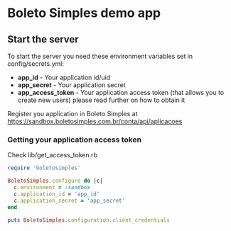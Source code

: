 # Boleto Simples demo app

## Start the server

To start the server you need these environment variables set in config/secrets.yml:

* **app_id** - Your application id/uid 
* **app_secret** - Your application secret
* **app_access_token** - Your application access token (that allows you to create new users) please read further on how to obtain it

Register you application in Boleto Simples at https://sandbox.boletosimples.com.br/conta/api/aplicacoes

### Getting your application access token

Check lib/get_access_token.rb

```ruby
require 'boletosimples'

BoletoSimples.configure do |c|
  c.environment = :sandbox
  c.application_id = 'app_id'
  c.application_secret = 'app_secret'
end

puts BoletoSimples.configuration.client_credentials
```
